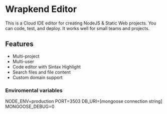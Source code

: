 # Wrapkend Editor

This is a Cloud IDE editor for creating NodeJS & Static Web projects. You can code, test, and deploy. It works well for small teams and projects.

## Features

- Multi-project
- Multi-user
- Code editor with Sintax Highlight
- Search files and file content
- Custom domain support
 
### Enviromental variables

NODE_ENV=production
PORT=3503
DB_URI=[mongoose connection string]
MONGOOSE_DEBUG=0
